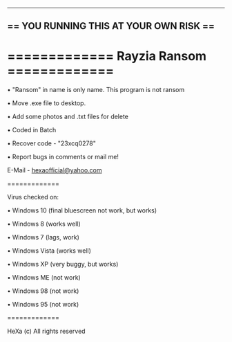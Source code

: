 
---------------------------------------
== YOU RUNNING THIS AT YOUR OWN RISK ==
---------------------------------------

=============
Rayzia Ransom =============
=============

• "Ransom" in name is only name. This program is not ransom 

• Move .exe file to desktop.

• Add some photos and .txt files for delete

• Coded in Batch

• Recover code - "23xcq0278"

• Report bugs in comments or mail me!

E-Mail - hexaofficial@yahoo.com

=============

Virus checked on:

• Windows 10 (final bluescreen not work, but works)

• Windows 8 (works well)

• Windows 7 (lags, work)

• Windows Vista (works well)

• Windows XP (very buggy, but works)

• Windows ME (not work)

• Windows 98 (not work)

• Windows 95 (not work)

=============

HeXa (c) All rights reserved



